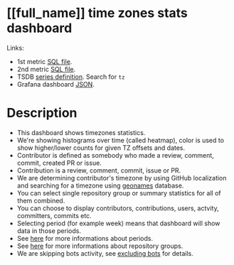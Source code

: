 <h1 id="dashboard-header">[[full_name]] time zones stats dashboard</h1>
<p>Links:</p>
<ul>
<li>1st metric <a href="https://github.com/cncf/devstats/blob/master/metrics/shared/tz.sql" target="_blank">SQL file</a>.</li>
<li>2nd metric <a href="https://github.com/cncf/devstats/blob/master/metrics/shared/committers_tz.sql" target="_blank">SQL file</a>.</li>
<li>TSDB <a href="https://github.com/cncf/devstats/blob/master/metrics/shared/metrics.yaml" target="_blank">series definition</a>. Search for <code>tz</code></li>
<li>Grafana dashboard <a href="https://github.com/cncf/devstats/blob/master/grafana/dashboards/[[lower_name]]/timezones-stats.json" target="_blank">JSON</a>.</li>
</ul>
<h1 id="description">Description</h1>
<ul>
<li>This dashboard shows timezones statistics.</li>
<li>We're showing histograms over time (called heatmap), color is used to show higher/lower counts for given TZ offsets and dates.</li>
<li>Contributor is defined as somebody who made a review, comment, commit, created PR or issue.</li>
<li>Contribution is a review, comment, commit, issue or PR.</li>
<li>We are determining contributor's timezone by using GitHub localization and searching for a timezone using <a href="http://www.geonames.org" target="_blank">geonames</a> database.</li>
<li>You can select single repository group or summary statistics for all of them combined.</li>
<li>You can choose to display contributors, contributions, users, actvity, committers, commits etc.</li>
<li>Selecting period (for example week) means that dashboard will show data in those periods.</li>
<li>See <a href="https://github.com/cncf/devstats/blob/master/docs/periods.md" target="_blank">here</a> for more informations about periods.</li>
<li>See <a href="https://github.com/cncf/devstats/blob/master/docs/repository_groups.md" target="_blank">here</a> for more informations about repository groups.</li>
<li>We are skipping bots activity, see <a href="https://github.com/cncf/devstats/blob/master/docs/excluding_bots.md" target="_blank">excluding bots</a> for details.</li>
</ul>
